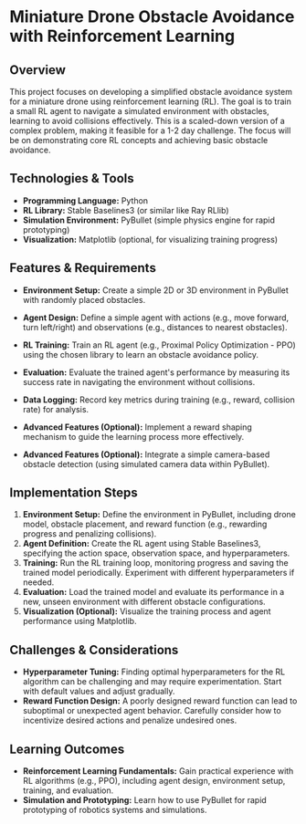 #  Miniature Drone Obstacle Avoidance with Reinforcement Learning

## Overview

This project focuses on developing a simplified obstacle avoidance system for a miniature drone using reinforcement learning (RL).  The goal is to train a small RL agent to navigate a simulated environment with obstacles, learning to avoid collisions effectively. This is a scaled-down version of a complex problem, making it feasible for a 1-2 day challenge.  The focus will be on demonstrating core RL concepts and achieving basic obstacle avoidance.

## Technologies & Tools

* **Programming Language:** Python
* **RL Library:** Stable Baselines3 (or similar like Ray RLlib)
* **Simulation Environment:** PyBullet (simple physics engine for rapid prototyping)
* **Visualization:** Matplotlib (optional, for visualizing training progress)

## Features & Requirements

- **Environment Setup:** Create a simple 2D or 3D environment in PyBullet with randomly placed obstacles.
- **Agent Design:** Define a simple agent with actions (e.g., move forward, turn left/right) and observations (e.g., distances to nearest obstacles).
- **RL Training:** Train an RL agent (e.g., Proximal Policy Optimization - PPO) using the chosen library to learn an obstacle avoidance policy.
- **Evaluation:** Evaluate the trained agent's performance by measuring its success rate in navigating the environment without collisions.
- **Data Logging:**  Record key metrics during training (e.g., reward, collision rate) for analysis.

- **Advanced Features (Optional):**  Implement a reward shaping mechanism to guide the learning process more effectively.
- **Advanced Features (Optional):** Integrate a simple camera-based obstacle detection (using simulated camera data within PyBullet).


## Implementation Steps

1. **Environment Setup:** Define the environment in PyBullet, including drone model, obstacle placement, and reward function (e.g., rewarding progress and penalizing collisions).
2. **Agent Definition:** Create the RL agent using Stable Baselines3, specifying the action space, observation space, and hyperparameters.
3. **Training:** Run the RL training loop, monitoring progress and saving the trained model periodically. Experiment with different hyperparameters if needed.
4. **Evaluation:** Load the trained model and evaluate its performance in a new, unseen environment with different obstacle configurations.
5. **Visualization (Optional):**  Visualize the training process and agent performance using Matplotlib.

## Challenges & Considerations

- **Hyperparameter Tuning:** Finding optimal hyperparameters for the RL algorithm can be challenging and may require experimentation.  Start with default values and adjust gradually.
- **Reward Function Design:**  A poorly designed reward function can lead to suboptimal or unexpected agent behavior.  Carefully consider how to incentivize desired actions and penalize undesired ones.

## Learning Outcomes

- **Reinforcement Learning Fundamentals:** Gain practical experience with RL algorithms (e.g., PPO), including agent design, environment setup, training, and evaluation.
- **Simulation and Prototyping:**  Learn how to use PyBullet for rapid prototyping of robotics systems and simulations.

